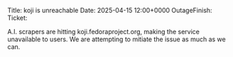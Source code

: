 Title: koji is unreachable
Date: 2025-04-15 12:00+0000
OutageFinish: 
Ticket:

A.I. scrapers are hitting koji.fedoraproject.org, making the service unavailable to users.
We are attempting to mitiate the issue as much as we can.
